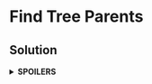 # Find Tree Parents
## Solution
<details>
<summary><b>SPOILERS</b></summary>
Run DFS from the Node 1 to record the parent of every node.
</details>
